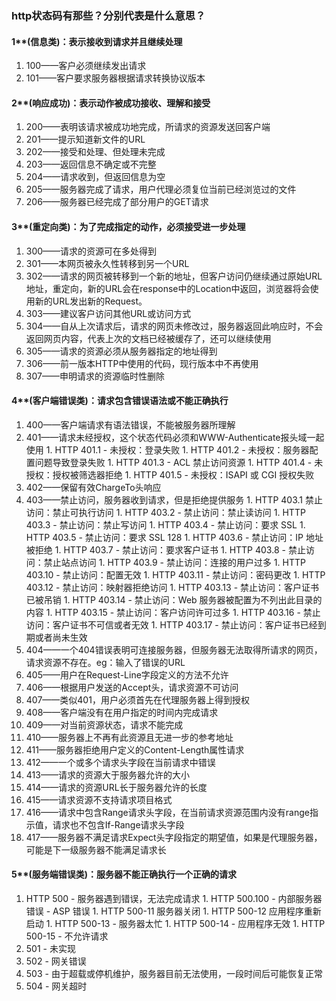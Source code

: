 ### http状态码有那些？分别代表是什么意思？
#### 1**(信息类)：表示接收到请求并且继续处理
  1. 100——客户必须继续发出请求
  1. 101——客户要求服务器根据请求转换协议版本

#### 2**(响应成功)：表示动作被成功接收、理解和接受
  1. 200——表明该请求被成功地完成，所请求的资源发送回客户端
  1. 201——提示知道新文件的URL
  1. 202——接受和处理、但处理未完成
  1. 203——返回信息不确定或不完整
  1. 204——请求收到，但返回信息为空
  1. 205——服务器完成了请求，用户代理必须复位当前已经浏览过的文件
  1. 206——服务器已经完成了部分用户的GET请求

#### 3**(重定向类)：为了完成指定的动作，必须接受进一步处理
  1. 300——请求的资源可在多处得到
  1. 301——本网页被永久性转移到另一个URL
  1. 302——请求的网页被转移到一个新的地址，但客户访问仍继续通过原始URL地址，重定向，新的URL会在response中的Location中返回，浏览器将会使用新的URL发出新的Request。
  1. 303——建议客户访问其他URL或访问方式
  1. 304——自从上次请求后，请求的网页未修改过，服务器返回此响应时，不会返回网页内容，代表上次的文档已经被缓存了，还可以继续使用
  1. 305——请求的资源必须从服务器指定的地址得到
  1. 306——前一版本HTTP中使用的代码，现行版本中不再使用
  1. 307——申明请求的资源临时性删除

#### 4**(客户端错误类)：请求包含错误语法或不能正确执行
  1. 400——客户端请求有语法错误，不能被服务器所理解
  1. 401——请求未经授权，这个状态代码必须和WWW-Authenticate报头域一起使用
    1. HTTP 401.1 - 未授权：登录失败
    1. HTTP 401.2 - 未授权：服务器配置问题导致登录失败
    1. HTTP 401.3 - ACL 禁止访问资源
    1. HTTP 401.4 - 未授权：授权被筛选器拒绝
    1. HTTP 401.5 - 未授权：ISAPI 或 CGI 授权失败
  1. 402——保留有效ChargeTo头响应
  1. 403——禁止访问，服务器收到请求，但是拒绝提供服务
    1. HTTP 403.1 禁止访问：禁止可执行访问
    1. HTTP 403.2 - 禁止访问：禁止读访问
    1. HTTP 403.3 - 禁止访问：禁止写访问
    1. HTTP 403.4 - 禁止访问：要求 SSL
    1. HTTP 403.5 - 禁止访问：要求 SSL 128
    1. HTTP 403.6 - 禁止访问：IP 地址被拒绝
    1. HTTP 403.7 - 禁止访问：要求客户证书
    1. HTTP 403.8 - 禁止访问：禁止站点访问
    1. HTTP 403.9 - 禁止访问：连接的用户过多
    1. HTTP 403.10 - 禁止访问：配置无效
    1. HTTP 403.11 - 禁止访问：密码更改
    1. HTTP 403.12 - 禁止访问：映射器拒绝访问
    1. HTTP 403.13 - 禁止访问：客户证书已被吊销
    1. HTTP 403.14 - 禁止访问：Web 服务器被配置为不列出此目录的内容
    1. HTTP 403.15 - 禁止访问：客户访问许可过多
    1. HTTP 403.16 - 禁止访问：客户证书不可信或者无效
    1. HTTP 403.17 - 禁止访问：客户证书已经到期或者尚未生效
  1. 404——一个404错误表明可连接服务器，但服务器无法取得所请求的网页，请求资源不存在。eg：输入了错误的URL
  1. 405——用户在Request-Line字段定义的方法不允许
  1. 406——根据用户发送的Accept头，请求资源不可访问
  1. 407——类似401，用户必须首先在代理服务器上得到授权
  1. 408——客户端没有在用户指定的时间内完成请求
  1. 409——对当前资源状态，请求不能完成
  1. 410——服务器上不再有此资源且无进一步的参考地址
  1. 411——服务器拒绝用户定义的Content-Length属性请求
  1. 412——一个或多个请求头字段在当前请求中错误
  1. 413——请求的资源大于服务器允许的大小
  1. 414——请求的资源URL长于服务器允许的长度
  1. 415——请求资源不支持请求项目格式
  1. 416——请求中包含Range请求头字段，在当前请求资源范围内没有range指示值，请求也不包含If-Range请求头字段
  1. 417——服务器不满足请求Expect头字段指定的期望值，如果是代理服务器，可能是下一级服务器不能满足请求长

#### 5**(服务端错误类)：服务器不能正确执行一个正确的请求
  1. HTTP 500 - 服务器遇到错误，无法完成请求
    1. HTTP 500.100 - 内部服务器错误 - ASP 错误
    1. HTTP 500-11 服务器关闭
    1. HTTP 500-12 应用程序重新启动
    1. HTTP 500-13 - 服务器太忙
    1. HTTP 500-14 - 应用程序无效
    1. HTTP 500-15 - 不允许请求
  1. 501 - 未实现
  1. 502 - 网关错误
  1. 503 - 由于超载或停机维护，服务器目前无法使用，一段时间后可能恢复正常
  1. 504 - 网关超时
